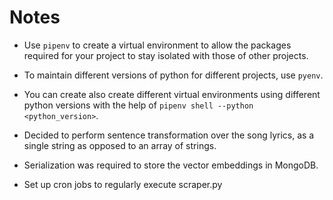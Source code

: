 # Notes

- Use `pipenv` to create a virtual environment to allow the packages required for your project to stay isolated with those of other projects.

- To maintain different versions of python for different projects, use `pyenv`.

- You can create also create different virtual environments using different python versions with the help of `pipenv shell --python <python_version>`.

- Decided to perform sentence transformation over the song lyrics, as a single string as opposed to an array of strings.

- Serialization was required to store the vector embeddings in MongoDB.

- Set up cron jobs to regularly execute scraper.py